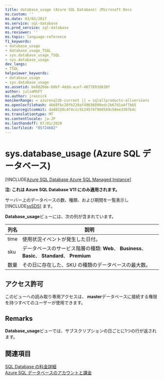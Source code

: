 ```yaml
---
title: database_usage (Azure SQL Database) |Microsoft Docs
ms.custom: ''
ms.date: 03/03/2017
ms.service: sql-database
ms.prod_service: sql-database
ms.reviewer: ''
ms.topic: language-reference
f1_keywords:
- database_usage
- database_usage_TSQL
- sys.database_usage_TSQL
- sys.database_usage
dev_langs:
- TSQL
helpviewer_keywords:
- database_usage
- sys.database_usage
ms.assetid: be6820de-60bf-4ddd-ace7-4077893d630f
author: julieMSFT
ms.author: jrasnick
monikerRange: = azuresqldb-current || = sqlallproducts-allversions
ms.openlocfilehash: 4b68fbc20fb220af49036890edc2b67d1a4f7b65
ms.sourcegitcommit: da88320c474c1c9124574f90d549c50ee3387b4c
ms.translationtype: MT
ms.contentlocale: ja-JP
ms.lasthandoff: 07/01/2020
ms.locfileid: "85724682"
---
```

# <a name="sysdatabase_usage-azure-sql-database"></a>sys.database_usage (Azure SQL データベース)
[!INCLUDE[Azure SQL Database Azure SQL Managed Instance](../../includes/applies-to-version/asdb-asdbmi.md)]

  **注: これは Azure SQL Database V11 にのみ適用されます。**  
  
 サーバー上のデータベースの数、種類、および期間を一覧表示し [!INCLUDE[ssSDS](../../includes/sssds-md.md)] ます。  
  
 **Database_usage**ビューには、次の列が含まれています。  
  
|列名|説明|  
|-----------------|-----------------|  
|time|使用状況イベントが発生した日付。|  
|sku|データベースのサービス階層の種類: **Web**、 **Business**、 **Basic**、 **Standard**、 **Premium**|  
|数量|その日に存在した、SKU の種類のデータベースの最大数。|  
  
## <a name="permissions"></a>アクセス許可  
 このビューへの読み取り専用アクセスは、 **master**データベースに接続する権限を持つすべてのユーザーが使用できます。  
  
## <a name="remarks"></a>Remarks  
 **Database_usage**ビューでは、サブスクリプションの日ごとに1つの行が返されます。  
  
## <a name="see-also"></a>関連項目  
 [SQL Database の料金詳細](https://go.microsoft.com/fwlink/?LinkID=394978)   
 [Azure SQL データベースのアカウントと課金](https://msdn.microsoft.com/library/windowsazure/ee621788.aspx)  
  
  
